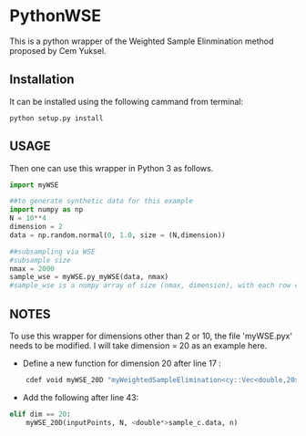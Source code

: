 # PythonWSE

This is a python wrapper of the Weighted Sample Elinmination method proposed by Cem Yuksel. 

Installation
---------------

It can be installed using the following cammand from terminal:

```
python setup.py install
```

USAGE
---------------
Then one can use this wrapper in Python 3 as follows. 

```python
import myWSE

##to generate synthetic data for this example
import numpy as np
N = 10**4
dimension = 2
data = np.random.normal(0, 1.0, size = (N,dimension))

##subsampling via WSE
#subsample size
nmax = 2000
sample_wse = myWSE.py_myWSE(data, nmax)
#sample_wse is a numpy array of size (nmax, dimension), with each row corresponding to a selected subsample point
```


NOTES
---------------
To use this wrapper for dimensions other than 2 or 10, the file 'myWSE.pyx' needs to be modified. I will take dimension = 20 as an example here.

- Define a new function for dimension 20 after line 17 :
```python
    cdef void myWSE_20D "myWeightedSampleElimination<cy::Vec<double,20>,double,20,int>"(double** data, int N, double* sample, int n)
```

- Add the following after line 43:
```python
elif dim == 20:
    myWSE_20D(inputPoints, N, <double*>sample_c.data, n)
```

